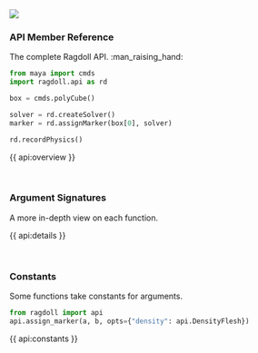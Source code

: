 <div class="hero-container">
  <img class="hero-image" src=/yoga13.png>
</div>

### API Member Reference

The complete Ragdoll API. :man_raising_hand:

```py
from maya import cmds
import ragdoll.api as rd

box = cmds.polyCube()

solver = rd.createSolver()
marker = rd.assignMarker(box[0], solver)

rd.recordPhysics()
```

{{ api:overview }}

<br>

### Argument Signatures

A more in-depth view on each function.

{{ api:details }}

<br>

### Constants

Some functions take constants for arguments.

```py
from ragdoll import api
api.assign_marker(a, b, opts={"density": api.DensityFlesh})
```

{{ api:constants }}
